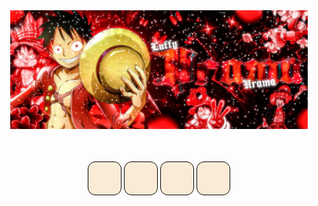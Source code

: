 <!-- add link -->
<link
      rel="stylesheet"
      href="https://cdn.rawgit.com/2noScript/font-awesome/main/fontawesome-pro-5.13.0-web/css/all.min.css"
    />
<style>
 @import url("https://fonts.googleapis.com/css2?family=Roboto:ital,wght@0,300;0,400;0,500;0,700;0,900;1,400&display=swap");
* {
  box-sizing: border-box;
  padding: 0;
  margin: 0;
  font-family: "Roboto", sans-serif;
}
html {
font-size: 62.5%;
}
body {
font-size: 1.6rem;
}
a {
text-decoration: none;
}
:root {
--btn-border-radius: 12px;
}
</style>

![Top banner](image/banner.jpg)

<html lang="en">
  <head>
   
<style>

.contact {
display: flex;
align-items: center;
justify-content: center;

padding: 32px 0;
}
.contact-item {
display: flex;
justify-content: center;
align-items: center;
color: #ffffff;
background-color: antiquewhite;
border: 1px solid black;
border-radius: var(--btn-border-radius);
padding: 8px 8px;
font-size: 1.4rem;
font-weight: 600;
}
.contact-item:hover {
cursor: pointer;
}
.contact-item + .contact-item {
margin-left: 4px;
}
.contact-item .contact-name {
text-transform: uppercase;
display: none;
}
.contact-item .contact-icon {
display: flex;
justify-content: center;
align-items: center;
width: 36px;
height: 36px;
font-size: 3.2rem;

}
.contact-item.facebook {

color: #1877f2;
}
.contact-item.instagram {

color: #c535a3;
}
.contact-item.youtube {

color: #c91211;
}
.contact-item.github {
color: #000000;
}
</style>

  </head>
  <body>
    <div class="contact">
      <a
        class="contact-item facebook"
        href="https://www.facebook.com/profile.php?id=100024072759238"
        target="_blank"
      >
        <div class="contact-icon"><i class="fab fa-facebook-square"></i></div>
        <span class="contact-name"> facebook </span>
      </a>
      <a
        class="contact-item instagram"
        href="https://www.instagram.com/2noscript/"
        target="_blank"
      >
        <div class="contact-icon"><i class="fab fa-instagram"></i></div>
        <span class="contact-name"> instagram </span>
      </a>
      <a
        class="contact-item youtube"
        href="https://www.youtube.com/channel/UCBoON30jZ100O8m9DGUHWqQ"
        target="_blank"
      >
        <div class="contact-icon"><i class="fab fa-youtube-square"></i></div>
        <span class="contact-name"> youtube </span>
      </a>
      <a
        class="contact-item github"
        href="https://github.com/2noScript"
        target="_blank"
      >
        <div class="contact-icon"><i class="fab fa-github-square"></i></div>
        <span class="contact-name"> github </span>
      </a>
    </div>
  </body>
</html>
